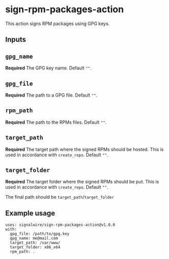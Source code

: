# sign-rpm-packages-action

This action signs RPM packages using GPG keys.

## Inputs

## `gpg_name`

**Required** The GPG key name. Default `""`.

## `gpg_file`

**Required** The path to a GPG file. Default `""`.

## `rpm_path`

**Required** The path to the RPMs files. Default `""`.

## `target_path`

**Required** The target path where the signed RPMs should be hosted. This is used in accordance with `create_repo`. Default `""`.

## `target_folder`

**Required** The target folder where the signed RPMs should be put. This is used in accordance with `create_repo`. Default `""`.

The final path should be `target_path`/`target_folder`


## Example usage

```
uses: signalwire/sign-rpm-packages-action@v1.0.0
with:
  gpg_file: /path/to/gpg.key
  gpg_name: me@mail.com
  target_path: /var/www/
  target_folder: x86_x64
  rpm_path: .